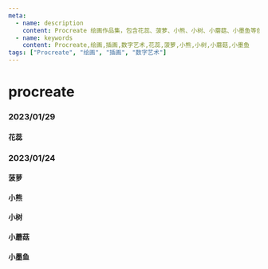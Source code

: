 ```yaml
---
meta:
  - name: description
    content: Procreate 绘画作品集，包含花蕊、菠萝、小熊、小树、小蘑菇、小墨鱼等创意插画
  - name: keywords
    content: Procreate,绘画,插画,数字艺术,花蕊,菠萝,小熊,小树,小蘑菇,小墨鱼
tags: ["Procreate", "绘画", "插画", "数字艺术"]
---
```


# procreate

### 2023/01/29

####  花蕊

<ImgView title="花蕊" url="https://3.z.wiki/autoupload/20230129/D5Jv.1668X2388-未命名作品_2.jpg" />

### 2023/01/24

#### 菠萝

<ImgView title="菠萝" url="https://3.z.wiki/autoupload/20230125/Xwak.1668X2388-IMG_0083.PNG" />

#### 小熊

<ImgView title="小熊" url="https://3.z.wiki/autoupload/20230125/vHP9.1668X2388-IMG_0082.PNG" />

#### 小树

<ImgView title="小树" url="https://3.z.wiki/autoupload/20230125/DzFu.1668X2388-IMG_0081.PNG" />

#### 小蘑菇

<ImgView title="小蘑菇" url="https://3.z.wiki/autoupload/20230125/JzJZ.1668X2388-IMG_0080.PNG" />

#### 小墨鱼

<ImgView title="小墨鱼" url="https://4.z.wiki/autoupload/20230125/5CgH.1668X2388-IMG_0079.PNG" />
